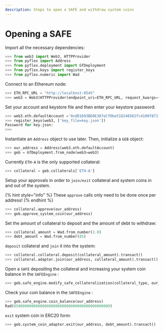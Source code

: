 ```yaml
---
description: Steps to open a SAFE and withdraw system coins
---
```


# Opening a SAFE

Import all the necessary dependencies:

```python
>>> from web3 import Web3, HTTPProvider
>>> from pyflex import Address
>>> from pyflex.deployment import GfDeployment
>>> from pyflex.keys import register_keys
>>> from pyflex.numeric import Wad 
```

Connect to an Ethereum node:

```python
>>> ETH_RPC_URL = "http://localhost:8545"
>>> web3 = Web3(HTTPProvider(endpoint_uri=ETH_RPC_URL, request_kwargs={"timeout": 60}))
```

Set your account and keystore file and then enter your keystore password:

```python
>>> web3.eth.defaultAccount ='0xdD1693BD8E307eCfDbe51D246562fc4109f871f8'
>>> register_keys(web3, ['key_file=key.json'])
Password for key.json: 
>>>
```

Instantiate an `Address` object to use later. Then, initialize a `GEB` object:

```python
>>> our_address = Address(web3.eth.defaultAccount)
>>> geb = GfDeployment.from_node(web3=web3)
```

Currently `ETH-A` is the only supported collateral:

```python
>>> collateral = geb.collaterals['ETH-A']
```

Setup your approvals in order to `join/exit` collateral and system coins in and out of the system.

{% hint style="info" %}
These `approve` calls only need to be done once per address!
{% endhint %}

```python
>>> collateral.approve(our_address)
>>> geb.approve_system_coin(our_address)
```

Set the amount of collateral to deposit and the amount of debt to withdraw:

```python
>>> collateral_amount = Wad.from_number(2.0)
>>> debt_amount = Wad.from_number(85)
```

`deposit` collateral and `join` it into the system:

```python
>>> collateral.collateral.deposit(collateral_amount).transact()
>>> collateral.adapter.join(our_address, collateral_amount).transact()
```

Open a `SAFE` depositing the collateral and increasing your system coin balance in the `SAFEEngine` :

```python
>>> geb.safe_engine.modify_safe_collateralization(collateral_type, our_address, delta_collateral=collateral_amount, delta_debt=debt_amount).transact()
```

Check your coin balance in the `SAFEEngine` :

```python
>>> geb.safe_engine.coin_balance(our_address)
Rad(85000000000000000000000000000000000000000000)
```

`exit` system coin in ERC20 form:

```python
>>> geb.system_coin_adapter.exit(our_address, debt_amount).transact()
```


